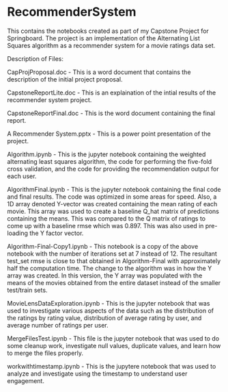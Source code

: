 # RecommenderSystem
This contains the notebooks created as part of my Capstone Project for Springboard.  The project is an implementation of the Alternating List Squares algorithm as a recommender system for a movie ratings data set.

Description of Files:

CapProjProposal.doc - This is a word document that contains the description of the initial project proposal.

CapstoneReportLite.doc  - This is an explaination of the intial results of the recommender system project.

CapstoneReportFinal.doc - This is the word document containing the final report.

A Recommender System.pptx  - This is a power point presentation of the project.

Algorithm.ipynb - This is the jupyter notebook containing the weighted alternating least squares algorithm, the code for performing the five-fold cross validation, and the code for providing the recommendation output for each user.

AlgorithmFinal.ipynb - This is the jupyter notebook containing the final code and final results.  The code was optimized in some areas for speed.  Also, a 1D array denoted Y-vector was created containing the mean rating of each movie.  This array was used to create a baseline Q_hat matrix of predictions containing the means.  This was compared to the Q matrix of ratings to come up with a baseline rmse which was 0.897.  This was also used in pre-loading the Y factor vector.

Algorithm-Final-Copy1.ipynb  - This notebook is a copy of the above notebook with the number of iterations set at 7 instead of 12.  The resultant test_set rmse is close to that obtained in Algorithm-Final with approximately half the computation time.  The change to the algorithm was in how the Y array was created.  In this version, the Y array was populated with the means of the movies obtained from the entire dataset instead of the smaller test/train sets.

MovieLensDataExploration.ipynb - This is the jupyter notebook that was used to investigate various aspects of the data such as the distribution of the ratings by rating value, distribution of average rating by user, and average number of ratings per user.

MergeFilesTest.ipynb - This file is the jupyter notebook that was used to do some cleanup work, investigate null values, duplicate values, and learn how to merge the files properly.

workwithtimestamp.ipynb - This is the jupytere notebook that was used to analyze and investigate using the timestamp to understand user engagement.
